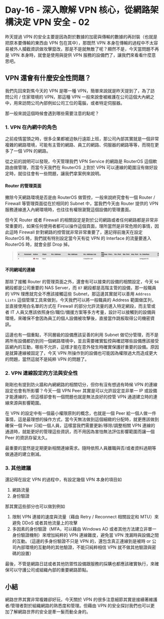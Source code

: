 # Day-16 - 深入瞭解 VPN 核心，從網路架構決定 VPN 安全 - 02

昨天提過 VPN 的安全主要是因為對於數據的加密與傳輸的數據的再封裝（也就是把原本要傳輸的東西由 VPN 包在其中），那既然 VPN 本身在傳輸的過程中不太容易被外人攔截資訊做攻擊竄改，那是不是就無敵了呢？顯然不是，今天當問題不再是 VPN 本身時，就會是使用與提供 VPN 服務的設備們了，讓我們來看看什麼意思吧。

## VPN 還會有什麼安全性問題？

我們先回來對焦今天的 VPN 是哪一種 VPN，簡單來說就是昨天提到了，為了訪問公司 / 住家環境的 VPN，那這種 VPN 一般來說會被維護在公司這個大內網之中，用來訪問公司內部例如公司工位的電腦，或者特定伺服器。

那一般來說這個時候會遇到哪些需要注意的點呢？

### 1. VPN 在內網中的角色

之前疫情當頭之時，很多企業都被迫執行遠距上班，那公司內部其實就是一個非常複雜的網路環境，可能有主管的網路、員工的網路、伺服器的網路等等，而現在更多了一個 VPN 的網路。

從之前的說明可以發現，今天管理我們 VPN Service 的網路是 RouterOS 這個軟路由做管理，而當今天我們在 RouterOS 上對於 VPN 可以連線的範圍沒有做好設定時，就往往會有一些問題，讓我們拿案例來說明。

#### Router 的管理頁面

撇除今天網路環境是否是由 RouterOS 做管控，一般來說終究會有一個 Router / Firewall 等管理頁面從在於相同的 Subnet 中，當我們今天由 Router 提供的 VPN 服務連線進入內網環境時，也往往有權限瀏覽這個設備的管理畫面。

但今天 Router 或者 Firewall 的相關設定是對於公司網路或者任何網路都是非常非常重要的，如果任何使用者都可以操作這個頁面，理所當然是非常危險的事情，因此這時 Firewall 針對網路的控管就非常非常重要了，還記得前幾天在設定 RouterOS 時，我們就有特別設定當今天有從 VPN 的 Interface 的流量要進入 RouterOS 時，就會全部 Drop 掉。

> ![Firewall Setting Example of Drop Input](https://raw.githubusercontent.com/fdff87554/iThome-Ironman/main/2023/%E8%AA%92%EF%BC%8C%E6%83%B3%E4%B8%8D%E5%88%B0%E6%9C%89%E4%B8%80%E5%A4%A9%E6%90%9E%E6%87%82%E7%B6%B2%E8%B7%AF%E6%98%AF%E5%9B%A0%E7%82%BA%E5%AE%BF%E8%88%8D%E5%AD%B8%E9%95%B7%E9%80%BC%E6%88%91%E7%9A%84QQ%EF%BC%8130%E5%A4%A9%E7%9A%84%E5%AE%BF%E8%88%8D%E7%B6%B2%E8%B7%AF%E6%9E%B6%E8%A8%AD/Images/Firewall-Setting-Example-of-Drop-Input.png)

#### 不同網域的連線

那除了接觸 Router 的管理頁面之外，還會有可以接束的設備的相關設定，今天 `94` 網段都是公司重要的 NAS Server，而 `87` 網段都是高階主管的設備，那一般職員的 VPN 理應就完全不應該接觸這些 Subnet，那這邊其實就可以善用 `Address Lists` 這個管理工具來做到，今天我們可以將一般職員的 Address 範圍做匡列，並直接使用白名單的方式在 Firewall 的部分允許流量的進入特定網段，而主管或者 IT 人員又應該依照身份/職位/備援方案等多方考量，設計可以接觸到的設備與環境，來確保不會因為員工的個人設備被攻擊後，直接當作跳板取得公司機密資訊。

這邊也有一個重點，不同層級的設備應該妥善的利用 Subnet 做切分管理，而不是將所有設備都扔到同一個網路環境中，並且需要確實監控與確認哪些設備應該接受區網內的互動，哪些不允許，這樣才能在意外發生時確實保護好重要的設備。原因是就算連線被固定了，今天 VPN 所操作到的設備也可能因為權限過大而造成更大的問題，當然這就不是純粹 VPN 的問題了。

### 2. VPN 連線設定的方法與安全性

剛剛也有提到防火牆和內網網路的相關切分，但你有沒有想過有時候 VPN 的連線設定也會有所影響？今天一個 VPN Peer 其實是可以允許設定並非單一 IP 或設備才能連線的，但這樣卻會有一個問題也就是無法良好的控管 VPN 通道建立時的連線來源與影響範圍。

在 VPN 的設定中有一個最小權限原則的概念，也就是一個 Peer 給一個人做一件事情，這是最理想的操作方式，當今天無法做到這個細緻的分配時，就更應該做到確保一個 Peer 只給一個人員，這樣當我們需要更新/移除/調整相關 VPN 連線的通道時，就能更好的管理這些資訊，而不用因為害怕無法評估影響範圍而讓一個 Peer 的資訊存留太久。

最重要的當然是定期更新相關連線需求。隨時依照人員離職與否/或者資料過期等做通道的建立刪減。

### 3. 其他建議

還記得在設定 VPN 的過程中，有設定幾個 VPN 本身的項目如

1. 網路流量
2. 身份驗證

那其實這些部分也可以做到例如

1. 限制 VPN 連接的速度與流量（藉由 Retry / Reconnect 相關設定和 MTU）來避免 DDoS 或者其他流量上的攻擊
2. 多因素的身份驗證（MFA，可以藉由 Windows AD 或者其他方法建立非單一身份驗證機制）來增加純粹的 VPN 連線難度，避免當 VPN 洩漏時與設備之間的互動。（這邊的多身份驗證不只是 VPN 的，還包含真正連線到是被時 or 公司內部環境的互動時的其他驗證，不能只純粹相信 VPN 就不做其他驗證與密碼的設置）

最後，不管是網路日誌或者其他防禦性設備跟服務的採購也都應該確實執行，來確保可以守護公司或組織內部的重要網路節點。

## 小結

網路世界其實非常複雜卻好玩，今天關於 VPN 的很多注意細節其實是接續著維護者/管理者對於組織網路的熟悉度和管理。但藉由 VPN 的安全探討我們也可以更加了解網路世界的安全是牽一髮而動全身的。
